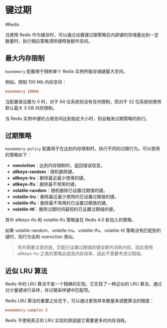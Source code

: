 # 键过期
#Redis 

当使用 Redis 作为缓存时，可以通过设置键过期策略在内部键的存储量达到一定数量时，执行相应策略清除键释放额外空间。

## 最大内存限制

`maxmemory` 配置用于限制单个 Redis 实例所能存储键最大空间。

例如，限制 100 Mb 内存空间：

```conf
maxmemory 100mb
```

当配置值设置为 0 时，对于 64 位系统则没有任何限制，而对于 32 位系统则使用默认最大 3 GB 内存限制。

当 Redis 实例中键的占用空间达到指定大小时，则会触发过期策略的执行。

## 过期策略

`maxmemory-policy` 配置用于在达到内存限制时，执行不同的过期行为。可以使用的策略如下：

+ **noeviction**：达到内存限制时，返回错误信息。
+ **allkeys-random**：随机删除键。
+ **allkeys-lru**：删除最近最少使用的键。
+ **allkeys-lfu**：删除最不常用的键。
+ **volatile-random**：随机删除已设置过期值的键。
+ **volatile-lru**：删除最近最少使用的已设置过期值的键。
+ **volatile-lfu**：删除最不常用的已设置过期值的键。
+ **volatile-ttl**：删除过期时间最短的已设置过期值的键。

其中 allkeys-lfu 和 volatile-lfu 策略是在 Redis 4.0 新加入的策略。

如果 volatile-random、volatile-lru、volatile-lfu、volatile-ttl 策略没有匹配到的键时，则行为会和 noeviction 类似。

> 另外需要注意的是，匹配已设置过期值的键会额外消耗内存，因此使用 allkeys-lru 之类的策略会提高内存效率，因此不需要考虑过期值。

## 近似 LRU 算法

Redis 中的 LRU 算法不是一个精确的实现。它实现了一种近似的 LRU 算法，通过对少量键进行采样，并过期采样键中匹配项。

Redis LRU 算法的重要之处在于，可以通过更改样本数量来调整算法的精度：

```conf
maxmemory-samples 5
```

Redis 不使用真正的 LRU 实现的原因是它需要更多的内存消耗。


